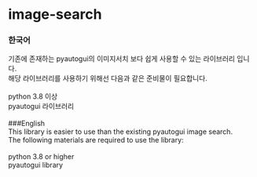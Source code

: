 # image-search
### 한국어<br>
기존에 존재하는 pyautogui의 이미지서치 보다 쉽게 사용할 수 있는 라이브러리 입니다.<br>
해당 라이브러리를 사용하기 위해선 다음과 같은 준비물이 필요합니다.<br><br>
python 3.8 이상<br>
pyautogui 라이브러리<br><br>
###English<br>
This library is easier to use than the existing pyautogui image search.<br>
The following materials are required to use the library:<br><br>
python 3.8 or higher<br>
pyautogui library<br>
<br>
